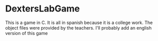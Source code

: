 # DextersLabGame

This is a game in C. It is all in spanish because it is a college work. The object files were provided by the teachers.
I'll probably add an english version of this game
